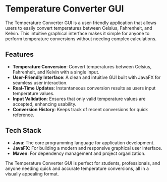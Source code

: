 # Temperature Converter GUI

The Temperature Converter GUI is a user-friendly application that allows users to easily convert temperatures between Celsius, Fahrenheit, and Kelvin. This intuitive graphical interface makes it simple for anyone to perform temperature conversions without needing complex calculations.

## Features
- **Temperature Conversion**: Convert temperatures between Celsius, Fahrenheit, and Kelvin with a single input.
- **User-Friendly Interface**: A clean and intuitive GUI built with JavaFX for seamless user interaction.
- **Real-Time Updates**: Instantaneous conversion results as users input temperature values.
- **Input Validation**: Ensures that only valid temperature values are accepted, enhancing usability.
- **Conversion History**: Keeps track of recent conversions for quick reference.

## Tech Stack
- **Java**: The core programming language for application development.
- **JavaFX**: For building a modern and responsive graphical user interface.
- **Maven**: For dependency management and project organization.

The Temperature Converter GUI is perfect for students, professionals, and anyone needing quick and accurate temperature conversions, all in a visually appealing format.
